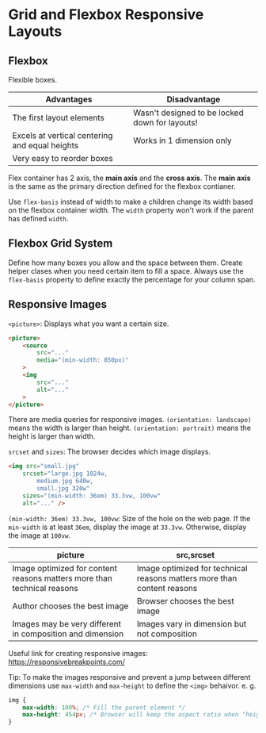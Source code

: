 # Grid and Flexbox Responsive Layouts

## Flexbox

Flexible boxes.

| Advantages                                     | Disadvantage                                   |
| ---------------------------------------------- | ---------------------------------------------- |
| The first layout elements                      | Wasn't designed to be locked down for layouts! |
| Excels at vertical centering and equal heights | Works in 1 dimension only                      |
| Very easy to reorder boxes                     |

Flex container has 2 axis, the __main axis__ and the __cross axis__. The __main axis__ is the same as the primary direction defined for the flexbox contianer.

Use `flex-basis` instead of width to make a children change its width based on the flexbox container width. The `width` property won't work if the parent has defined `width`.

## Flexbox Grid System

Define how many boxes you allow and the space between them. Create helper clases when you need certain item to fill a space. Always use the `flex-basis` property to define exactly the percentage for your column span.

## Responsive Images

`<picture>`: Displays what you want a certain size.

```html
<picture>
    <source
        src="..."
        media="(min-width: 850px)"
    >
    <img
        src="..."
        alt="..."
    >
</picture>
```

There are media queries for responsive images. `(orientation: landscape)` means the width is larger than height. `(orientation: portrait)` means the height is larger than width.

`srcset` and `sizes`: The browser decides which image displays.
```html
<img src="small.jpg"
    srcset="large.jpg 1024w,
        medium.jpg 640w,
        small.jpg 320w"
    sizes="(min-width: 36em) 33.3vw, 100vw"
    alt="..." />
```

`(min-width: 36em) 33.3vw, 100vw`: Size of the hole on the web page. If the `min-width` is at least `36em`, display the image at `33.3vw`. Otherwise, display the image at `100vw`.

| picture                                                                 | src,srcset                                                              |
| ----------------------------------------------------------------------- | ----------------------------------------------------------------------- |
| Image optimized for content reasons matters more than technical reasons | Image optimized for technical reasons matters more than content reasons |
| Author chooses the best image                                           | Browser chooses the best image                                          |
| Images may be very different in composition and dimension               | Images vary in dimension but not composition                            |

Useful link for creating responsive images: https://responsivebreakpoints.com/

Tip: To make the images responsive and prevent a jump between different dimensions use `max-width` and `max-height` to define the `<img>` behaivor. e. g.
```css
img {
    max-width: 100%; /* Fill the parent element */
    max-height: 454px; /* Browser will keep the aspect ratio when "height = 454px" is reached */
}
```
